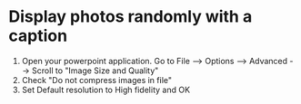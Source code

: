 # Display photos randomly with a caption

1. Open your powerpoint application. Go to File --> Options --> Advanced --> Scroll to "Image Size and Quality"
2. Check "Do not compress images in file"
3. Set Default resolution to High fidelity and OK